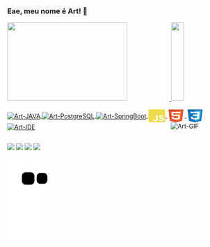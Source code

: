 ### Eae, meu nome é Art! 👋

 <div>
  <a href="https://github.com/artnomic">
  <img height="180" width="74%" src="https://github-readme-stats.vercel.app/api?username=artnomic&show_icons=true&theme=dracula&include_all_commits=true&count_private=true"/>
  <img height="180" width="24%"  src="https://github-readme-stats.vercel.app/api/top-langs/?username=artnomic&layout=compact&langs_count=7&theme=dracula"/>
</div>
  
<div style="display: inline_block"><br>
  <img align="center" alt="Art-JAVA" height="30" width="40" src="https://cdn.jsdelivr.net/gh/devicons/devicon/icons/java/java-original.svg"> 
  <img align="center" alt="Art-PostgreSQL" height="30" width="40" src=https://cdn.jsdelivr.net/gh/devicons/devicon/icons/postgresql/postgresql-original.svg> 
  <img align="center" alt="Art-SpringBoot" height="30" width="40" src="https://cdn.jsdelivr.net/gh/devicons/devicon/icons/spring/spring-original.svg"> 
  <img align="center" alt="Art-Js" height="30" width="40" src="https://raw.githubusercontent.com/devicons/devicon/master/icons/javascript/javascript-plain.svg">
  <img align="center" alt="Art-HTML" height="30" width="40" src="https://raw.githubusercontent.com/devicons/devicon/master/icons/html5/html5-original.svg">
  <img align="center" alt="Art-CSS" height="30" width="40" src="https://raw.githubusercontent.com/devicons/devicon/master/icons/css3/css3-original.svg">
  <img align="center" alt="Art-IDE" height="30" width="40" src="https://cdn.jsdelivr.net/gh/devicons/devicon/icons/intellij/intellij-original.svg">
  <img align="right" alt="Art-GIF" height="128" width="128" src="https://im6.ezgif.com/tmp/ezgif-6-162e9599a9e5.gif">
</div>

##

<div> 
  <a href="https://instagram.com/artnomic" target="_blank"><img src="https://img.shields.io/badge/-Instagram-%23E4405F?style=for-the-badge&logo=instagram&logoColor=white" target="_blank"></a>
  <a href = "mailto:arthurpe44@gmail.com"><img src="https://img.shields.io/badge/-Gmail-%23333?style=for-the-badge&logo=gmail&logoColor=white" target="_blank"></a>
  <a href="https://www.linkedin.com/in/artnomic" target="_blank"><img src="https://img.shields.io/badge/-LinkedIn-%230077B5?style=for-the-badge&logo=linkedin&logoColor=white" target="_blank"></a> 
  <a href="https://api.whatsapp.com/send?phone=5511977191778&text=Oi%20Art%2C%20tudo%20bem%3F%20Encontrei%20o%20seu%20n%C3%BAmero%20no%20GitHub%20" target="_blank"><img src="https://img.shields.io/badge/WhatsApp-25D366?style=for-the-badge&logo=whatsapp&logoColor=white" target="_blank"></a>
 
  ![Snake animation](https://github.com/rafaballerini/rafaballerini/blob/output/github-contribution-grid-snake.svg)
 
</div>
